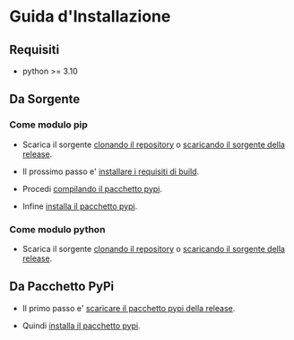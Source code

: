 # Guida d'Installazione

## Requisiti

- python >= 3.10

## Da Sorgente

### Come modulo pip

 - Scarica il sorgente
[clonando il repository](glossary.md#cloning-repository) o
[scaricando il sorgente della release](glossary.md#downloading-release-source-code).

 - Il prossimo passo e' [installare i requisiti di build](glossary.md#installing-build-requirements).

 - Procedi [compilando il pacchetto pypi](glossary.md#building-pypi-package).

 - Infine [installa il pacchetto pypi](glossary.md#installing-pypi-package).

### Come modulo python

 - Scarica il sorgente
[clonando il repository](glossary.md#cloning-repository) o
[scaricando il sorgente della release](glossary.md#downloading-release-source-code).

## Da Pacchetto PyPi

 - Il primo passo e' [scaricare il pacchetto pypi della release](glossary.md#downloading-release-pypi-package).

 - Quindi [installa il pacchetto pypi](glossary.md#installing-pypi-package).